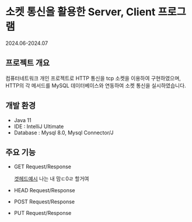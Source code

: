 # 소켓 통신을 활용한 Server, Client 프로그램

2024.06-2024.07


## 프로젝트 개요

컴퓨터네트워크 개인 프로젝트로 HTTP 통신을 tcp 소켓을 이용하여 구현하였으며, HTTP의 각 메서드를 MySQL 데이터베이스와 연동하여 소켓 통신을 실시하였습니다.


## 개발 환경

+ Java 11
+ IDE : IntelliJ Ultimate
+ Database : Mysql 8.0, Mysql Connector/J


## 주요 기능

+ GET Request/Response

  [겟헤드예시](https://github.com/wqp99w/read-me_image/blob/main/network/get%2Chead.jpg)
  나는 내 맘ㄷ0ㄹ 할거여
+ HEAD Request/Response
+ POST Request/Response
+ PUT Request/Response
